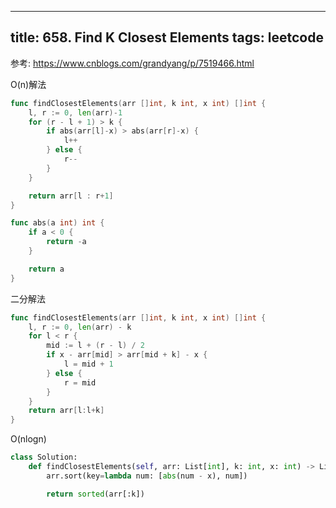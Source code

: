 
---
title: 658. Find K Closest Elements
tags: leetcode
---

参考: https://www.cnblogs.com/grandyang/p/7519466.html




O(n)解法

```go
func findClosestElements(arr []int, k int, x int) []int {
	l, r := 0, len(arr)-1
	for (r - l + 1) > k {
		if abs(arr[l]-x) > abs(arr[r]-x) {
			l++
		} else {
			r--
		}
	}

	return arr[l : r+1]
}

func abs(a int) int {
	if a < 0 {
		return -a
	}

	return a
}
```

二分解法
```go
func findClosestElements(arr []int, k int, x int) []int {
    l, r := 0, len(arr) - k
    for l < r {
        mid := l + (r - l) / 2
        if x - arr[mid] > arr[mid + k] - x {
            l = mid + 1
        } else {
            r = mid
        }
    }
    return arr[l:l+k]
}
```


O(nlogn)
```py
class Solution:
    def findClosestElements(self, arr: List[int], k: int, x: int) -> List[int]:
        arr.sort(key=lambda num: [abs(num - x), num])

        return sorted(arr[:k])
```